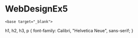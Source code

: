 # WebDesignEx5

<!DOCTYPE html>
<html>
<head>
	<meta charset="ISO-8859-1">
	<meta name="viewport" content="width=device-width, initial-scale=2">
	<meta name="author" content="TawaraWeb Lola Alvarez">
	<meta name="description" content="Weather data for the Tawara region">
	<meta name="keywords" content="Weather data, Tawara region, Weather Tawara">
	<title>Weather Data</title>

	<base target="_blank">
</head>
<body>

</body>
</html>

h1, h2, h3, p {
	font-family: Calibri, "Helvetica Neue", sans-serif;
}

